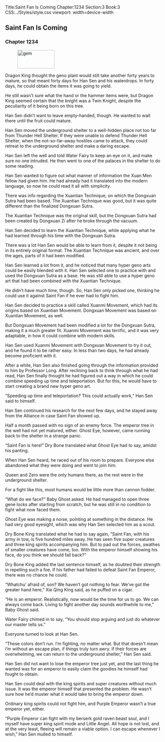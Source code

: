 Title:Saint Fan Is Coming 
Chapter:1234 
Section:3 
Book:3 
CSS:../Styles/style.css 
viewport: width=device-width
  
## Saint Fan Is Coming
### Chapter 1234 
<figure>
	<img src="../Images/gem.gif" alt="gem" id="gem" width="120" height="60" />
</figure>
  

  
  Dragon King thought the geno plant would still take another forty years to mature, so that meant forty days for Han Sen and his waterdrops. In forty days, he could obtain the items it was going to yield.

He still wasn’t sure what the hand or the hammer items were, but Dragon King seemed certain that the knight was a Twin Knight, despite the peculiarity of it being born on this tree.

Han Sen didn’t want to leave empty-handed, though. He wanted to wait there until the fruit could mature.

Han Sen moved the underground shelter to a well-hidden place not too far from Thunder Hell Shelter. If they were unable to defend Thunder Hell Shelter, when the not-so-far-away hostiles came to attack, they could retreat to the underground shelter and make a daring escape.

Han Sen left the well and told Water Fairy to keep an eye on it, and make sure no one intruded. He then went to one of the palaces in the shelter to do some reading.

Han Sen wanted to figure out what manner of information the Xuan Men fellow had given him. He had already had it translated into the modern language, so now he could read it all with simplicity.

There was info regarding the Xuantian Technique, on which the Dongxuan Sutra had been based. The Xuantian Technique was good, but it was quite different than the finalized Dongxuan Sutra.

The Xuantian Technique was the original skill, but the Dongxuan Sutra had been created by Dongxuan Zi after he broke through the vacuum.

Han Sen decided to learn the Xuantian Technique, while applying what he had learned through his time with the Dongxuan Sutra.

There was a lot Han Sen would be able to learn from it, despite it not being in its entirely original format. The Xuantian Technique was ancient, and over the ages, parts of it had been modified.

Han Sen learned a lot from it, and he noticed that many hyper geno arts could be easily blended with it. Han Sen selected one to practice with and used the Dongxuan Sutra as a base. He was still able to use a hyper geno art that had been combined with the Xuantian Technique.

He didn’t have much time, though. So, Han Sen only picked one, thinking he could use it against Saint Fan if he ever had to fight him.

Han Sen decided to practice a skill called Xuanmi Movement, which had its origins based on Xuantian Movement. Dongxuan Movement was based on Xuantian Movement, as well.

But Dongxuan Movement had been modified a lot for the Dongxuan Sutra, making it a much greater fit. Xuanmi Movement was terrific, and it was very adaptable, in how it could combine with modern skills.

Han Sen used Xuanmi Movement with Dongxuan Movement to try it out, and he found it to be rather easy. In less than two days, he had already become proficient with it.

After a while, Han Sen also finished going through the information provided to him by Professor Long. After reclining back to think through what he had read, Han Sen finally thought he had figured out a way in which he could combine speeding up time and teleportation. But for this, he would have to start creating a brand new hyper geno art.

“Speeding up time and teleportation? This could actually work,” Han Sen said to himself.

Han Sen continued his research for the next few days, and he stayed away from the Alliance in case Saint Fan showed up.

Half a month passed with no sign of an enemy force. The emperor tree in the well had not yet matured, either. Ghost Eye, however, came running back to the shelter in a strange panic.

“Saint Fan is here!” Dry Bone translated what Ghost Eye had to say, amidst his panting.

When Han Sen heard, he raced out of his room to prepare. Everyone else abandoned what they were doing and went to join him.

Queen and Zero were the only humans there, as the rest were in the underground shelter.

For a fight like this, most humans would be little more than cannon fodder.

“What do we face?” Baby Ghost asked. He had managed to open three gene locks after starting from scratch, but he was still in no condition to fight what now faced them.

Ghost Eye was making a noise, pointing at something in the distance. He had very good eyesight, which was why Han Sen selected him as a scout.

Dry Bone King translated what he had to say again, “Saint Fan, with his army in tow, is five hundred miles away. He has seen five super creatures and three king spirits accompanying him. But to pad out the forces, swathes of smaller creatures have come, too. With the emperor himself showing his face, do you think we should fall back?”

Dry Bone King added the last sentence himself, as he doubted their strength in repelling such a foe. If his father had failed to defeat Saint Fan Emperor, there was no chance he could.

“Whatchu’ afraid of, son? We haven’t got nothing to fear. We’ve got the greater hand here,” Xie Qing King said, as he puffed on a cigar.

“He is an emperor. Realistically, now would be the time for us to go. We can always come back. Living to fight another day sounds worthwhile to me,” Baby Ghost said.

Water Fairy chimed in to say, “You should stop arguing and just do whatever our master tells us.”

Everyone turned to look at Han Sen.

“These colors don’t run. I’m fighting, no matter what. But that doesn’t mean I’m without an escape plan, if things truly turn awry. If their forces are overwhelming, we can return to the underground shelter,” Han Sen said.

Han Sen did not want to lose the emperor tree just yet, and the last thing he wanted was for an emperor to easily claim the goodies he himself had fought to obtain.

Han Sen could deal with the king spirits and super creatures without much issue. It was the emperor himself that presented the problem. He wasn’t sure how he’d muster what it would take to bring the emperor down.

Ordinary king spirits could not fight him, and Purple Emperor wasn’t a true emperor yet, either.

“Purple Emperor can fight with my berserk gold raven beast soul, and I myself have super king spirit mode and Little Angel. All hope is not lost, and at the very least, fleeing will remain a viable option. I can escape whenever I wish,” Han Sen mulled to himself.

